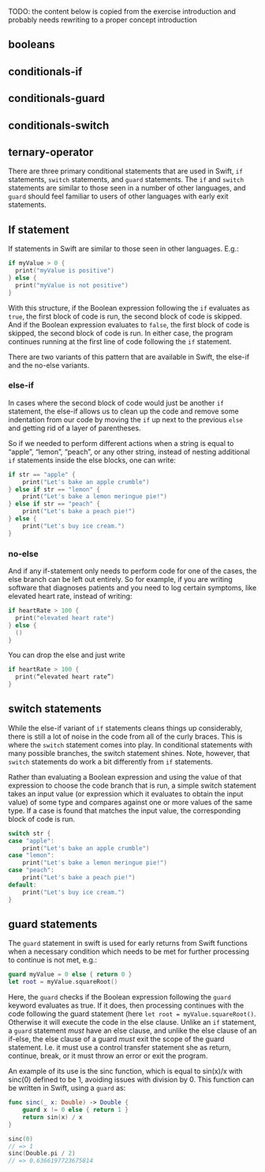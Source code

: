 TODO: the content below is copied from the exercise introduction and probably needs rewriting to a proper concept introduction

## booleans

## conditionals-if

## conditionals-guard

## conditionals-switch

## ternary-operator

There are three primary conditional statements that are used in Swift, `if` statements, `switch` statements, and `guard` statements. The `if` and `switch` statements are similar to those seen in a number of other languages, and `guard` should feel familiar to users of other languages with early exit statements.

## If statement

If statements in Swift are similar to those seen in other languages. E.g.:

```swift
if myValue > 0 {
  print("myValue is positive")
} else {
  print("myValue is not positive")
}
```

With this structure, if the Boolean expression following the `if` evaluates as `true`, the first block of code is run, the second block of code is skipped. And if the Boolean expression evaluates to `false`, the first block of code is skipped, the second block of code is run. In either case, the program continues running at the first line of code following the `if` statement.

There are two variants of this pattern that are available in Swift, the else-if and the no-else variants.

### else-if

In cases where the second block of code would just be another `if` statement, the else-if allows us to clean up the code and remove some indentation from our code by moving the `if` up next to the previous `else` and getting rid of a layer of parentheses.

So if we needed to perform different actions when a string is equal to “apple”, “lemon”, “peach”, or any other string, instead of nesting additional `if` statements inside the else blocks, one can write:

```swift
if str == "apple" {
    print("Let's bake an apple crumble")
} else if str == "lemon" {
    print("Let's bake a lemon meringue pie!")
} else if str == "peach" {
    print("Let's bake a peach pie!")
} else {
    print("Let's buy ice cream.")
}
```

### no-else

And if any if-statement only needs to perform code for one of the cases, the else branch can be left out entirely. So for example, if you are writing software that diagnoses patients and you need to log certain symptoms, like elevated heart rate, instead of writing:

```swift
if heartRate > 100 {
  print("elevated heart rate")
} else {
  ()
}
```

You can drop the else and just write

```swift
if heartRate > 100 {
  print(“elevated heart rate”)
}
```

## switch statements

While the else-if variant of `if` statements cleans things up considerably, there is still a lot of noise in the code from all of the curly braces. This is where the `switch` statement comes into play. In conditional statements with many possible branches, the switch statement shines. Note, however, that `switch` statements do work a bit differently from `if` statements.

Rather than evaluating a Boolean expression and using the value of that expression to choose the code branch that is run, a simple switch statement takes an input value (or expression which it evaluates to obtain the input value) of some type and compares against one or more values of the same type. If a case is found that matches the input value, the corresponding block of code is run.

```swift
switch str {
case "apple":
    print("Let's bake an apple crumble")
case "lemon":
    print("Let's bake a lemon meringue pie!")
case "peach":
    print("Let's bake a peach pie!")
default:
    print("Let's buy ice cream.")
}
```

## guard statements

The `guard` statement in swift is used for early returns from Swift functions when a necessary condition which needs to be met for further processing to continue is not met, e.g.:

```swift
guard myValue = 0 else { return 0 }
let root = myValue.squareRoot()
```

Here, the `guard` checks if the Boolean expression following the `guard` keyword evaluates as true. If it does, then processing continues with the code following the guard statement (here `let root = myValue.squareRoot()`. Otherwise it will execute the code in the else clause. Unlike an `if` statement, a `guard` statement _must_ have an else clause, and unlike the else clause of an if-else, the else clause of a guard _must_ exit the scope of the guard statement. I.e. it must use a control transfer statement she as return, continue, break, or it must throw an error or exit the program.

An example of its use is the sinc function, which is equal to sin(x)/x with sinc(0) defined to be 1, avoiding issues with division by 0. This function can be written in Swift, using a `guard` as:

```swift
func sinc(_ x: Double) -> Double {
    guard x != 0 else { return 1 }
    return sin(x) / x
}

sinc(0)
// => 1
sinc(Double.pi / 2)
// => 0.6366197723675814
```

